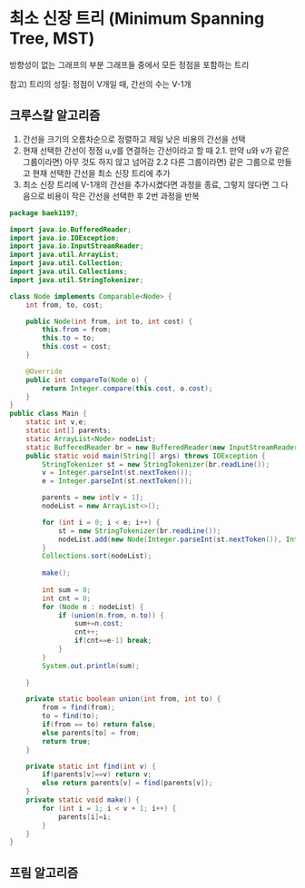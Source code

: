 # 최소 신장 트리 (Minimum Spanning Tree, MST)
방향성이 없는 그래프의 부분 그래프들 중에서 모든 정점을 포함하는 트리

참고) 트리의 성질: 정점이 V개일 때, 간선의 수는 V-1개

## 크루스칼 알고리즘
1. 간선을 크기의 오름차순으로 정렬하고 제일 낮은 비용의 간선을 선택
2. 현재 선택한 간선이 정점 u,v를 연결하는 간선이라고 할 때
  2.1. 만약 u와 v가 같은 그룹이라면) 아무 것도 하지 않고 넘어감
  2.2 다른 그룹이라면) 같은 그룹으로 만들고 현재 선택한 간선을 최소 신장 트리에 추가
3. 최소 신장 트리에 V-1개의 간선을 추가시켰다면 과정을 종료, 그렇지 않다면
그 다음으로 비용이 작은 간선을 선택한 후 2번 과정을 반복
```java
package baek1197;

import java.io.BufferedReader;
import java.io.IOException;
import java.io.InputStreamReader;
import java.util.ArrayList;
import java.util.Collection;
import java.util.Collections;
import java.util.StringTokenizer;

class Node implements Comparable<Node> {
    int from, to, cost;

    public Node(int from, int to, int cost) {
        this.from = from;
        this.to = to;
        this.cost = cost;
    }

    @Override
    public int compareTo(Node o) {
        return Integer.compare(this.cost, o.cost);
    }
}
public class Main {
    static int v,e;
    static int[] parents;
    static ArrayList<Node> nodeList;
    static BufferedReader br = new BufferedReader(new InputStreamReader(System.in));
    public static void main(String[] args) throws IOException {
        StringTokenizer st = new StringTokenizer(br.readLine());
        v = Integer.parseInt(st.nextToken());
        e = Integer.parseInt(st.nextToken());

        parents = new int[v + 1];
        nodeList = new ArrayList<>();

        for (int i = 0; i < e; i++) {
            st = new StringTokenizer(br.readLine());
            nodeList.add(new Node(Integer.parseInt(st.nextToken()), Integer.parseInt(st.nextToken()), Integer.parseInt(st.nextToken())));
        }
        Collections.sort(nodeList);
        
        make();
        
        int sum = 0;
        int cnt = 0;
        for (Node n : nodeList) {
            if (union(n.from, n.to)) {
                sum+=n.cost;
                cnt++;
                if(cnt==e-1) break;
            }
        }
        System.out.println(sum);
        
    }

    private static boolean union(int from, int to) {
        from = find(from);
        to = find(to);
        if(from == to) return false;
        else parents[to] = from;
        return true;
    }

    private static int find(int v) {
        if(parents[v]==v) return v;
        else return parents[v] = find(parents[v]);
    }
    private static void make() {
        for (int i = 1; i < v + 1; i++) {
            parents[i]=i;
        }
    }
}

```
## 프림 알고리즘
```java
```
